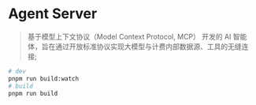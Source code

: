 # Agent Server

> 基于模型上下文协议（Model Context Protocol, MCP）​ 开发的 AI 智能体，旨在通过开放标准协议实现大模型与计费内部数据源、工具的无缝连接;

```bash
# dev
pnpm run build:watch
# build
pnpm run build
```